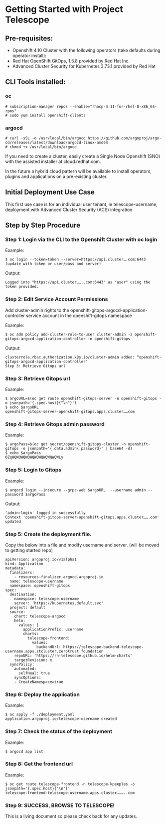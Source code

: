 # Getting Started with Project Telescope

## Pre-requisites:

- Openshift 4.10 Cluster with the following operators (take defaults during operator install):
 - Red Hat OpenShift GitOps, 1.5.8 provided by Red Hat Inc.
 - Advanced Cluster Security for Kubernetes 3.73.1 provided by Red Hat

##  CLI Tools installed:
### oc
```
# subscription-manager repos --enable="rhocp-4.11-for-rhel-8-x86_64-rpms"
# sudo yum install openshift-clients
```

### argocd
```
# curl -sSL -o /usr/local/bin/argocd https://github.com/argoproj/argo-cd/releases/latest/download/argocd-linux-amd64
# chmod +x /usr/local/bin/argocd
```
If you need to create a cluster, easily create a Single Node Openshift (SNO) with the assisted installer at cloud.redhat.com.

In the future a hybrid cloud pattern will be available to install operators, plugins and applications on a pre-existing cluster.

## Initial Deployment Use Case
This first use case is for an individual user tenant, ie telescope-username, deployment with Advanced Cluster Security (ACS) integration.
## Step by Step Procedure
### Step 1: Login via the CLI to the Openshift Cluster with oc login
Example:
```
$ oc login --token=token --server=https://api.cluster….com:6443
(update with token or user/pass and server)
```
Output:
```
Logged into "https://api.cluster……..com:6443" as "user" using the token provided.
```
### Step 2: Edit Service Account Permissions

Add cluster-admin rights to the openshift-gitops-argocd-application-controller service account in the openshift-gitops namespace

Example:
```
$ oc adm policy add-cluster-role-to-user cluster-admin -z openshift-gitops-argocd-application-controller -n openshift-gitops
```

Output:
```
clusterrole.rbac.authorization.k8s.io/cluster-admin added: “openshift-gitops-argocd-application-controller"
Step 3: Retrieve Gitops url
```
### Step 3: Retrieve Gitops url

Example:
```
$ argoURL=$(oc get route openshift-gitops-server -n openshift-gitops -o jsonpath='{.spec.host}{"\n"}')
$ echo $argoURL
openshift-gitops-server-openshift-gitops.apps.cluster……com
```

### Step 4: Retrieve Gitops admin password

Example:
```
$ argoPass=$(oc get secret/openshift-gitops-cluster -n openshift-gitops -o jsonpath='{.data.admin\.password}' | base64 -d)
$ echo $argoPass
0ZqHQWQWQWQWQWQWQWQWQWQWLy
```
### Step 5: Login to Gitops

Example:
```
$ argocd login --insecure --grpc-web $argoURL  --username admin --password $argoPass
```

Output:
```
'admin:login' logged in successfully
Context 'openshift-gitops-server-openshift-gitops.apps.cluster…….com' updated
```
### Step 5: Create the deployment file.  
Copy the below into a file and modify username and server. (will be moved to getting started repo)

```
apiVersion: argoproj.io/v1alpha1
kind: Application
metadata:
  finalizers:
    - resources-finalizer.argocd.argoproj.io
  name: telescope-username
  namespace: openshift-gitops
spec:
  destination:
    namespace: telescope-username
    server: 'https://kubernetes.default.svc'
  project: default
  source:
    chart: telescope-argocd
    helm:
      values: |
        applicationPrefix: username
        charts:
          telescope-frontend:
            values:
              backendUrl: https://telescope-backend-telescope-username.apps.ztcluster.zerotrust.foundation
    repoURL: 'https://rh-telescope.github.io/helm-charts'
    targetRevision: x
  syncPolicy:
    automated:
      selfHeal: true
    syncOptions:
    - CreateNamespace=true
```
### Step 6: Deploy the application
Example:
```
$ oc apply -f ./deployment.yaml
application.argoproj.io/telescope-username created
```

### Step 7: Check the status of the deployment
Example:
```
$ argocd app list
```
### Step 8: Get the frontend url
Example:
```
$ oc get route telescope-frontend -n telescope-kpeeples -o jsonpath='{.spec.host}{"\n"}'
telescope-frontend-telescope-username.apps.cluster………..com
```
### Step 9: SUCCESS, BROWSE TO TELESCOPE!

This is a living document so please check back for any updates.
